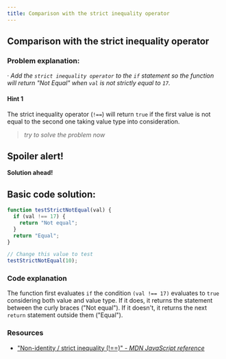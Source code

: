 ```yaml
---
title: Comparison with the strict inequality operator
---
```

## Comparison with the strict inequality operator


### Problem explanation:
· _Add the `strict inequality operator` to the `if` statement so the function will return "Not Equal" when `val` is not strictly equal to `17`._

#### Hint 1
The strict inequality operator (`!==`) will return `true` if the first value is not equal to the second one taking value type into consideration.
> _try to solve the problem now_
> 

## Spoiler alert!

**Solution ahead!**

## Basic code solution:

```javascript
function testStrictNotEqual(val) {
  if (val !== 17) {
    return "Not equal";
  }
  return "Equal";
}

// Change this value to test
testStrictNotEqual(10);
```

### Code explanation
The function first evaluates `if` the condition `(val !== 17)` evaluates to `true` considering both value and value type. If it does, it returns the statement between the curly braces ("Not equal"). If it doesn't, it returns the next `return` statement outside them ("Equal"). 

### Resources

- ["Non-identity / strict inequality (!==)" - *MDN JavaScript reference*](https://developer.mozilla.org/en-US/docs/Web/JavaScript/Reference/Operators/Comparison_Operators#Non-identity_strict_inequality_(!))

